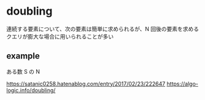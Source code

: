 # doubling

連続する要素について、次の要素は簡単に求められるが、N 回後の要素を求めるクエリが膨大な場合に用いられることが多い

## example

ある数 S の N

https://satanic0258.hatenablog.com/entry/2017/02/23/222647
https://algo-logic.info/doubling/
